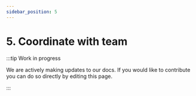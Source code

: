 ```yaml
---
sidebar_position: 5
---
```


# 5. Coordinate with team

:::tip Work in progress

We are actively making updates to our docs. If you would like to contribute you can do so directly by editing this page.

:::